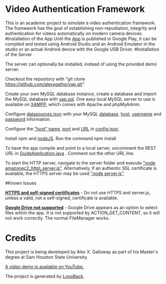 # Video Authentication Framework
This is an academic project to simulate a video authentication framework. The framework has the goal of establishing non-repudiation, integrity and authentication for videos automatically on modern camera devices.
#Installation of the App
Until the [App](https://github.com/alexxgathp/vap/tree/master/client) is published in Google Play, it can be compiled and tested using Android Studio and an Android Emulator in the studio or an actual Android device with the Google USB Driver. 
#Installation of the Server

The server can optionally be installed, instead of using the provided demo server.

Checkout the repository with "git clone https://github.com/alexxgathp/vap.git".

Create your own MySQL database instance, create a database and import the MySQL database with [vap.sql](https://github.com/alexxgathp/vap/blob/master/server/vap.sql). One easy local MySQL server to use is available on [XAMPP](https://www.apachefriends.org/index.html), which comes with Apache and phpMyAdmin.

Configure [datasources.json](https://github.com/alexxgathp/vap/blob/master/server/datasources.json) with your MySQL [database](https://github.com/alexxgathp/vap/blob/master/server/datasources.json#L8), [host](https://github.com/alexxgathp/vap/blob/master/server/datasources.json#L7), [username](https://github.com/alexxgathp/vap/blob/master/server/datasources.json#L9) and [password](https://github.com/alexxgathp/vap/blob/master/server/datasources.json#L10) information.

Configure the ["host" name](https://github.com/alexxgathp/vap/blob/master/server/config.json#L3), [port](https://github.com/alexxgathp/vap/blob/master/server/config.json#L4) and [URL](https://github.com/alexxgathp/vap/blob/master/server/config.json#L5) in [config.json](https://github.com/alexxgathp/vap/blob/master/server/config.json).

Install npm and [nodeJS](http://nodeJS.org). Run the command npm install 

To have the app compile and point to a local server, uncomment the REST URL in [GuideApplication.java](https://github.com/alexxgathp/vap/blob/master/client/android-vap-demo/app/src/main/java/com/alexxg/android_vap_demo/GuideApplication.java#L22) . Comment out the other URL line.

To start the HTTP server, navigate to the server folder and execute ["node amazonec2_http\\_server.js"](https://github.com/alexxgathp/vap/blob/master/server/amazonec2_http_server.js). Alternatively, if an authentic SSL certificate is available, the HTTPS server may be used ["node server.js"](https://github.com/alexxgathp/vap/blob/master/server/server.js).

#Known Issues

[**HTTPS and self-signed certificates**](https://github.com/alexxgathp/vap/issues/1) - Do not use HTTPS and server.js, unless a valid, not a self-signed, certificate is available.

[**Google Drive not supported**](https://github.com/alexxgathp/vap/issues/2) - Google Drive appears as an option to select files within the app. It is not supported by ACTION\_GET\_CONTENT, so it will not work correctly. The normal FileManager works.

# Credits
This project is being developed by Alex X. Galloway as part of his Master's degree at Sam Houston State University.

[A video demo is available on YouTube.](https://youtu.be/ju9NEF9SGRg)

The project is generated by [LoopBack](http://loopback.io).
